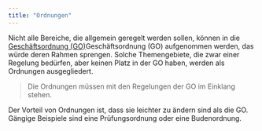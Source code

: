 ```yaml
---
title: "Ordnungen"
---
```


Nicht alle Bereiche, die allgemein geregelt werden sollen, können in die [Geschäftsordnung (GO)](Geschäftsordnung%20(GO).md)Geschäftsordnung (GO) aufgenommen werden, das würde deren Rahmen sprengen. Solche Themengebiete, die zwar einer Regelung bedürfen, aber keinen Platz in der GO haben, werden als Ordnungen ausgegliedert.

>Die Ordnungen müssen mit den Regelungen der GO im Einklang stehen.

Der Vorteil von Ordnungen ist, dass sie leichter zu ändern sind als die GO. Gängige Beispiele sind eine Prüfungsordnung oder eine Budenordnung.